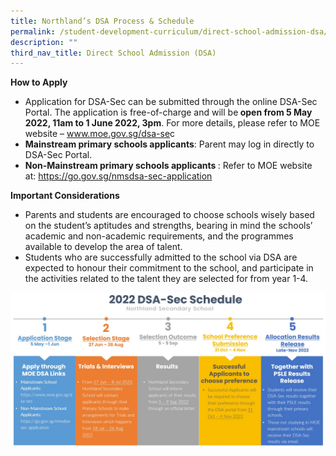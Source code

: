 ```yaml
---
title: Northland’s DSA Process & Schedule
permalink: /student-development-curriculum/direct-school-admission-dsa/northland-s-dsa-process-n-schedule/
description: ""
third_nav_title: Direct School Admission (DSA)
---
```

<p><strong>How to Apply</strong></p>
<ul>
<li>Application for DSA-Sec can be submitted through the online DSA-Sec Portal. The application is free-of-charge and will be<strong>&nbsp;open from 5 May 2022, 11am to 1 June 2022, 3pm</strong>. For more details, please refer to MOE website &ndash;&nbsp;<a href="http://www.moe.gov.sg/dsa-sec">www.moe.gov.sg/dsa-se</a>c</li>
<li><strong>Mainstream primary schools applicants</strong>: Parent may log in directly to DSA-Sec Portal.</li>
<li><strong>Non-Mainstream primary schools applicants&nbsp;</strong>: Refer to MOE website at:&nbsp;<a href="https://go.gov.sg/nmsdsa-sec-application">https://</a><a href="https://go.gov.sg/nmsdsa-sec-application">go.gov.sg/nmsdsa-sec-application</a></li>
</ul>
<p><strong>Important Considerations</strong></p>
<ul>
<li>Parents and students are encouraged to choose schools wisely based on the student&rsquo;s aptitudes and strengths, bearing in mind the schools&rsquo; academic and non-academic requirements, and the programmes available to develop the area of talent.</li>
<li>Students who are successfully admitted to the school via DSA are expected to honour their commitment to the school, and participate in the activities related to the talent they are selected for from year 1-4.</li>
</ul>
<img src="/images/dsas.jpeg">